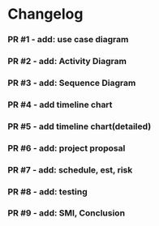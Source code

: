 # Changelog
### PR #1 - add: use case diagram


### PR #2 - add: Activity Diagram


### PR #3 - add: Sequence Diagram


### PR #4 - add timeline chart


### PR #5 - add timeline chart(detailed)


### PR #6 - add: project proposal


### PR #7 - add: schedule, est, risk


### PR #8 - add: testing


### PR #9 - add: SMI, Conclusion


